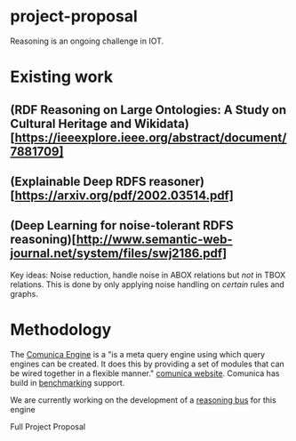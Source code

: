 # project-proposal

Reasoning is an ongoing challenge in IOT.

# Existing work
## (RDF Reasoning on Large Ontologies: A Study on Cultural Heritage and Wikidata)[https://ieeexplore.ieee.org/abstract/document/7881709]

## (Explainable Deep RDFS reasoner)[https://arxiv.org/pdf/2002.03514.pdf]

## (Deep Learning for noise-tolerant RDFS reasoning)[http://www.semantic-web-journal.net/system/files/swj2186.pdf]

Key ideas:
Noise reduction, handle noise in ABOX relations but *not* in TBOX relations. This is done by only applying noise handling on *certain* rules and graphs.

# Methodology

The [Comunica Engine](https://github.com/comunica/comunica) is a "is a meta query engine using which query engines can be created. It does this by providing a set of modules that can be wired together in a flexible manner." [comunica website](https://comunica.dev/about/). Comunica has build in [benchmarking](https://github.com/comunica/comunica#benchmarking) support.

We are currently working on the development of a [reasoning bus](https://github.com/comunica/comunica-feature-reasoning) for this engine



Full Project Proposal



